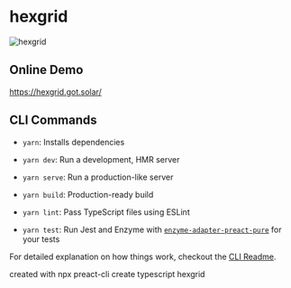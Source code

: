 # hexgrid

![hexgrid](https://got.solar/downloads/hexgrid.png?1)

## Online Demo
https://hexgrid.got.solar/

## CLI Commands
*   `yarn`: Installs dependencies

*   `yarn dev`: Run a development, HMR server

*   `yarn serve`: Run a production-like server

*   `yarn build`: Production-ready build

*   `yarn lint`: Pass TypeScript files using ESLint

*   `yarn test`: Run Jest and Enzyme with
    [`enzyme-adapter-preact-pure`](https://github.com/preactjs/enzyme-adapter-preact-pure) for
    your tests


For detailed explanation on how things work, checkout the [CLI Readme](https://github.com/developit/preact-cli/blob/master/README.md).

created with 
npx preact-cli create typescript hexgrid